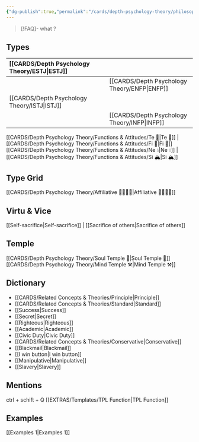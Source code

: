 ```yaml
---
{"dg-publish":true,"permalink":"/cards/depth-psychology-theory/philosopher/","created":"2023-01-04T21:55:30.184+01:00","updated":"2023-04-06T21:11:02.560+02:00"}
---
```



> [!FAQ]-
> what ?

## Types 

| [[CARDS/Depth Psychology Theory/ESTJ\|ESTJ]]&nbsp; |   |       |  |
|:---------------|:-----------|:---------------|:---------------|
|     |  |  | [[CARDS/Depth Psychology Theory/ENFP\|ENFP]]       |
| [[CARDS/Depth Psychology Theory/ISTJ\|ISTJ]]       |  |      |      |
| |  |    | [[CARDS/Depth Psychology Theory/INFP\|INFP]]       |  

[[CARDS/Depth Psychology Theory/Functions & Attitudes/Te 🏹\|Te 🏹]] | [[CARDS/Depth Psychology Theory/Functions & Attitudes/Fi 🔱\|Fi 🔱]]
[[CARDS/Depth Psychology Theory/Functions & Attitudes/Ne 💧\|Ne 💧]] | [[CARDS/Depth Psychology Theory/Functions & Attitudes/Si 🏔️\|Si 🏔️]]

## Type Grid 
[[CARDS/Depth Psychology Theory/Affiliative 👨‍👩‍👧‍👦\|Affiliative 👨‍👩‍👧‍👦]] 

## Virtu & Vice
[[Self-sacrifice\|Self-sacrifice]] | [[Sacrifice of others\|Sacrifice of others]]

## Temple 
[[CARDS/Depth Psychology Theory/Soul Temple 👥\|Soul Temple 👥]]
[[CARDS/Depth Psychology Theory/Mind Temple ⚒️\|Mind Temple ⚒️]]

## Dictionary
- [[CARDS/Related Concepts & Theories/Principle\|Principle]]
- [[CARDS/Related Concepts & Theories/Standard\|Standard]]
- [[Success\|Success]]
- [[Secret\|Secret]]
- [[Righteous\|Righteous]]
- [[Academic\|Academic]]
- [[Civic Duty\|Civic Duty]]
- [[CARDS/Related Concepts & Theories/Conservative\|Conservative]] 
- [[Blackmail\|Blackmail]]
- [[I win button\|I win button]]
- [[Manipulative\|Manipulative]]
- [[Slavery\|Slavery]] 

## Mentions 
ctrl + schift + Q
[[EXTRAS/Templates/TPL Function\|TPL Function]]

## Examples 
[[Examples 1\|Examples 1]] 

<script src="https://utteranc.es/client.js"
        repo="Heart4sides/Comment_Section"
        issue-term="pathname"
        theme="gruvbox-dark"
        crossorigin="anonymous"
        async>
</script>



